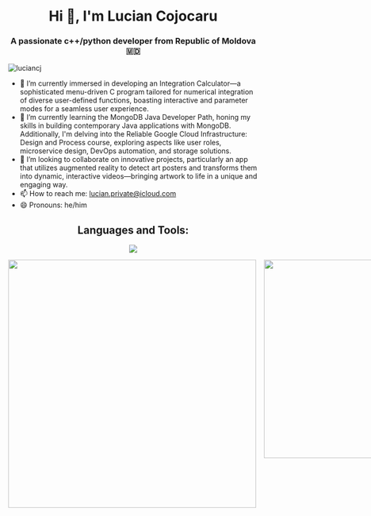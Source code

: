 <h1 align="center">Hi 👋, I'm Lucian Cojocaru</h1>
<h3 align="center">A passionate c++/python developer from Republic of Moldova 🇲🇩 </h3>
<p align="left"> <img src="https://komarev.com/ghpvc/?username=luciancj&label=Profile%20views&color=0e75b6&style=flat" alt="luciancj" /> </p>
<ul>
  <li>🔭 I’m currently immersed in developing an Integration Calculator—a sophisticated menu-driven C program tailored for numerical integration of diverse user-defined functions, boasting interactive and parameter modes for a seamless user experience.</li>
  <li>🌱 I’m currently learning the MongoDB Java Developer Path, honing my skills in building contemporary Java applications with MongoDB. Additionally, I'm delving into the Reliable Google Cloud Infrastructure: Design and Process course, exploring aspects like user roles, microservice design, DevOps automation, and storage solutions.</li>
  <li>👯 I’m looking to collaborate on innovative projects, particularly an app that utilizes augmented reality to detect art posters and transforms them into dynamic, interactive videos—bringing artwork to life in a unique and engaging way.</li>
  <li>📫 How to reach me: <a href="mailto:lucian.private@icloud.com">lucian.private@icloud.com</a></li>
  <li>😄 Pronouns: he/him</li>
</ul>
<h2 align="center">Languages and Tools:</h2>
<p align="center">
  <a href="https://skillicons.dev">
    <img src="https://skillicons.dev/icons?i=githubactions,latex,arduino,cmake,swift,html,ai,gcp,cpp,c,python,mysql,r" />
  </a>
</p>
<div style="display: flex; justify-content: space-between;">
    <picture>
      <source
        width="500"
        srcset="https://github-readme-stats.vercel.app/api?username=luciancj&show_icons=true&theme=dark"
        media="(prefers-color-scheme: dark)"
      />
      <source
        width="500"
        srcset="https://github-readme-stats.vercel.app/api?username=luciancj&show_icons=true&theme=light"
        media="(prefers-color-scheme: light), (prefers-color-scheme: no-preference)"
      />
      <img src="https://github-readme-stats.vercel.app/api?username=lucian&show_icons=true" width="500" />
    </picture>
  &nbsp;&nbsp;&nbsp;&nbsp;
  <picture>
      <source
        width="400"
        srcset="https://github-readme-stats.vercel.app/api/top-langs/?username=luciancj&layout=compact&show_icons=true&theme=dark"
        media="(prefers-color-scheme: dark)"
      />
      <source
        width="400"
        srcset="https://github-readme-stats.vercel.app/api/top-langs/?username=luciancj&layout=compact&show_icons=true&theme=light"
        media="(prefers-color-scheme: light), (prefers-color-scheme: no-preference)"
      />
      <img src="https://github-readme-stats.vercel.app/api?username=lucian&show_icons=true" width="400" />
    </picture>

</div>

